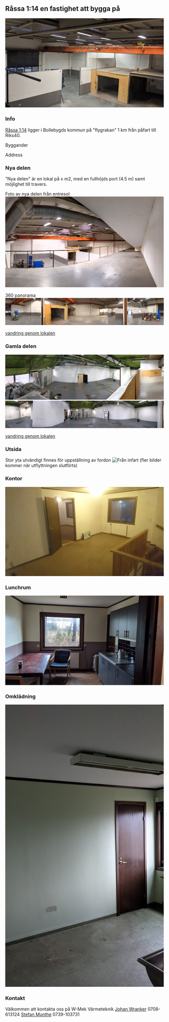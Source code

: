 ## Råssa 1:14 en fastighet att bygga på

![nya delen](images/nyadelan_f_entresol_1.jpg)

### Info
[Råssa 1:14](https://minkarta.lantmateriet.se/?e=357708.8333333333&n=6395075&z=14&background=2&boundaries=true) ligger i Bollebygds kommun på "flygrakan" 1 km från påfart till Riks40.

Byggander

Address 

### Nya delen
"Nya delen" är en lokal på x m2, med en fullhöjds port (4.5 m) samt möjlighet till travers.


Foto av nya delen från entresol
![Nya delen från entresol](images/nyadelan_f_entresol_2.jpg)

360 panorama 
![Panorama vy nya delen](images/nya_delen_markhojd.jpg)

[vandring genom lokalen](images/lokalen.mp4)
### Gamla delen


![Gamla delen från entresol](images/gamla_lokalen_entresol.jpg)
![Panorama vy gamla delen](images/gamla_lokalen_markhojd.jpg)

[vandring genom lokalen](images/lokalen.mp4)

### Utsida
Stor yta utvändigt finnes för uppställning av fordon
![Från infart](images/utsida_infart.jpg)
(fler bilder kommer när utflyttningen slutförts)

### Kontor
![Kontor](images/kontor.jpg)

### Lunchrum
![Lunchrum](images/lunchrum.jpg)

### Omklädning
![Omklädningsrum](images/omkladningsrum.jpg)
### Kontakt
Välkommen att kontakta oss på W-Mek Värmeteknik
[Johan Wranker](mailto:wmek@wranker.org) 0708-613124
[Stefan Munthe](callto:0739103731) 0739-103731
